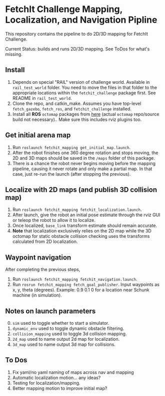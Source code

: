 # FetchIt Challenge Mapping, Localization, and Navigation Pipline

This repository contains the pipeline to do 2D/3D mapping for FetchIt Challenge.

Current Status: builds and runs 2D/3D mapping. See ToDos for what's missing.

## Install
1. Depends on special "RAIL" version of challenge world. Available in `rail_test_world` folder.
You need to move the files in that folder to the appropriate locations within the 
`fetchit_challenge` package first. See README in `rail_test_world`.
2. Clone the repo, and catkin_make. Assumes you have top-level `fetch_gazebo`, `fetch_ros`, 
and `fetchit_challenge` installed.
3. Install all **ROS** `octomap` packages from [here](https://github.com/OctoMap) (actual 
`octomap` repo/source build not necessary).. Make sure this includes rviz plugins too.

## Get initial arena map 
1. Run `roslaunch fetchit_mapping get_initial_map.launch`.
2. After the robot finishes one 360 degree rotation and stops moving, the 2D and 3D maps should
be saved in the `/maps` folder of this package.
3. There is a chance the robot never begins moving before the mapping pipeline, causing it never
rotate and only make a partial map. In that case, just re-run the launch (after stopping the 
previous).

## Localize with 2D maps (and publish 3D collision map)
1. Run `roslaunch fetchit_mapping fetchit_localization.launch`.
2. After launch, give the robot an initial pose estimate through the rviz GUI or teleop the
robot to allow it to localize.
3. Once localized, `base_link` transform estimate should remain accurate.
4. **Note** that localization exclusively relies on the 2D map while the 3D octomap for static
obstacle collision checking uses the transforms calculated from 2D localization.

## Waypoint navigation
After completing the previous steps, 
1. Run `roslaunch fetchit_mapping fetchit_navigation.launch`. 
2. Run `rosrun fetchit_mapping fetch_goal_publisher`. Input waypoints as x, y, theta (degrees). 
Example: 0.9 0.1 0 for a location near Schunk machine (in simulation).

## Notes on launch parameters
0. `sim` used to toggle whether to start a simulator.
1. `dynamic_env` used to toggle dynamic obstacle filtering.
2. `collision_mapping` used to toggle 3d collision mapping.
3. `2d_map` used to name output 2d map for localization.
4. `3d_map` used to name output 3d map for collisions.

## To Dos
1. Fix yaml/no yaml naming of maps across nav and mapping
1. Automatic localization motion... any ideas?
1. Testing for localization/mapping.
1. Better mapping motion to improve initial map?
